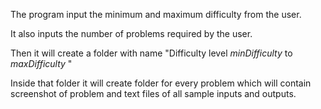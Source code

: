 The program input the minimum and maximum difficulty from the user.

It also inputs the number of problems required by the user.

Then it will create a folder with name "Difficulty level _minDifficulty_ to _maxDifficulty_ "

Inside that folder it will create folder for every problem which will contain screenshot of problem and text files of all sample inputs and outputs.

